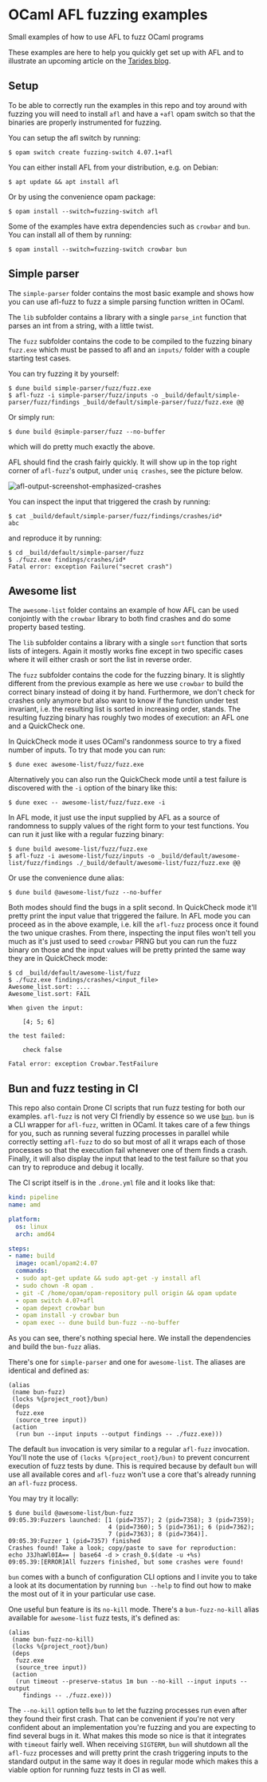# OCaml AFL fuzzing examples

Small examples of how to use AFL to fuzz OCaml programs

These examples are here to help you quickly get set up with AFL and to illustrate an upcoming
article on the [Tarides blog](https://tarides.com/blog.html).

## Setup

To be able to correctly run the examples in this repo and toy around with fuzzing you will need to
install `afl` and have a `+afl` opam switch so that the binaries are properly instrumented for
fuzzing.

You can setup the afl switch by running:
```
$ opam switch create fuzzing-switch 4.07.1+afl
```

You can either install AFL from your distribution, e.g. on Debian:
```
$ apt update && apt install afl
```

Or by using the convenience opam package:
```
$ opam install --switch=fuzzing-switch afl
```

Some of the examples have extra dependencies such as `crowbar` and `bun`. You can install all of them by
running:

```
$ opam install --switch=fuzzing-switch crowbar bun
```

## Simple parser

The `simple-parser` folder contains the most basic example and shows how you can use afl-fuzz to fuzz a
simple parsing function written in OCaml.

The `lib` subfolder contains a library with a single `parse_int` function that parses an int from a
string, with a little twist.

The `fuzz` subfolder contains the code to be compiled to the fuzzing binary `fuzz.exe` which must be
passed to afl and an `inputs/` folder with a couple starting test cases.

You can try fuzzing it by yourself:
```
$ dune build simple-parser/fuzz/fuzz.exe
$ afl-fuzz -i simple-parser/fuzz/inputs -o _build/default/simple-parser/fuzz/findings _build/default/simple-parser/fuzz/fuzz.exe @@
```

Or simply run:
```
$ dune build @simple-parser/fuzz --no-buffer
```

which will do pretty much exactly the above.

AFL should find the crash fairly quickly. It will show up in the top right corner of `afl-fuzz`'s
output, under `uniq crashes`, see the picture below.

![afl-output-screenshot-emphasized-crashes](img/afl-output-screenshot-emphasized-crashes.png)

You can inspect the input that triggered the crash by running:
```
$ cat _build/default/simple-parser/fuzz/findings/crashes/id*
abc
```

and reproduce it by running:
```
$ cd _build/default/simple-parser/fuzz
$ ./fuzz.exe findings/crashes/id*
Fatal error: exception Failure("secret crash")
```

## Awesome list

The `awesome-list` folder contains an example of how AFL can be used conjointly with the `crowbar`
library to both find crashes and do some property based testing.

The `lib` subfolder contains a library with a single `sort` function that sorts lists of integers.
Again it mostly works fine except in two specific cases where it will either crash or sort the list
in reverse order.

The `fuzz` subfolder contains the code for the fuzzing binary. It is slightly different from the
previous example as here we use `crowbar` to build the correct binary instead of doing it by hand.
Furthermore, we don't check for crashes only anymore but also want to know if the function under
test invariant, i.e. the resulting list is sorted in increasing order, stands. The resulting fuzzing
binary has roughly two modes of execution: an AFL one and a QuickCheck one.

In QuickCheck mode it uses OCaml's randonmess source to try a fixed number of inputs. To try that
mode you can run:
```
$ dune exec awesome-list/fuzz/fuzz.exe
```

Alternatively you can also run the QuickCheck mode until a test failure is discovered with the `-i`
option of the binary like this:
```
$ dune exec -- awesome-list/fuzz/fuzz.exe -i
```

In AFL mode, it just use the input supplied by AFL as a source of randomness to supply values of the
right form to your test functions. You can run it just like with a regular fuzzing binary:
```
$ dune build awesome-list/fuzz/fuzz.exe
$ afl-fuzz -i awesome-list/fuzz/inputs -o _build/default/awesome-list/fuzz/findings ./_build/default/awesome-list/fuzz/fuzz.exe @@
```

Or use the convenience dune alias:
```
$ dune build @awesome-list/fuzz --no-buffer
```

Both modes should find the bugs in a split second. In QuickCheck mode it'll pretty print the input
value that triggered the failure. In AFL mode you can proceed as in the above example, i.e. kill the
`afl-fuzz` process once it found the two unique crashes. From there, inspecting the input files
won't tell you much as it's just used to seed `crowbar` PRNG but you can run the fuzz binary on
those and the input values will be pretty printed the same way they are in QuickCheck mode:
```
$ cd _build/default/awesome-list/fuzz
$ ./fuzz.exe findings/crashes/<input_file>
Awesome_list.sort: ....
Awesome_list.sort: FAIL

When given the input:

    [4; 5; 6]

the test failed:

    check false

Fatal error: exception Crowbar.TestFailure
```

## Bun and fuzz testing in CI

This repo also contain Drone CI scripts that run fuzz testing for both our examples.
`afl-fuzz` is not very CI friendly by essence so we use
[`bun`](https://github.com/yomimono/ocaml-bun). `bun` is a CLI wrapper for `afl-fuzz`, written in
OCaml. It takes care of a few things for you, such as running several fuzzing processes in parallel
while correctly setting `afl-fuzz` to do so but most of all it wraps each of those processes so that
the execution fail whenever one of them finds a crash. Finally, it will also display the input that
lead to the test failure so that you can try to reproduce and debug it locally.

The CI script itself is in the `.drone.yml` file and it looks like that:
```yml
kind: pipeline
name: amd

platform:
  os: linux
  arch: amd64

steps:
- name: build
  image: ocaml/opam2:4.07
  commands:
  - sudo apt-get update && sudo apt-get -y install afl
  - sudo chown -R opam .
  - git -C /home/opam/opam-repository pull origin && opam update
  - opam switch 4.07+afl
  - opam depext crowbar bun
  - opam install -y crowbar bun
  - opam exec -- dune build bun-fuzz --no-buffer
```

As you can see, there's nothing special here. We install the dependencies and build the `bun-fuzz`
alias.

There's one for `simple-parser` and one  for `awesome-list`. The aliases are identical and defined
as:
```
(alias
 (name bun-fuzz)
 (locks %{project_root}/bun)
 (deps
  fuzz.exe
  (source_tree input))
 (action
  (run bun --input inputs --output findings -- ./fuzz.exe)))
```

The default `bun` invocation is very similar to a regular `afl-fuzz` invocation.
You'll note the use of `(locks %{project_root}/bun)` to prevent concurrent execution of fuzz tests
by dune. This is required because by default `bun` will use all available cores and `afl-fuzz` won't
use a core that's already running an `afl-fuzz` process.

You may try it locally:
```
$ dune build @awesome-list/bun-fuzz
09:05.39:Fuzzers launched: [1 (pid=7357); 2 (pid=7358); 3 (pid=7359);
                            4 (pid=7360); 5 (pid=7361); 6 (pid=7362);
                            7 (pid=7363); 8 (pid=7364)].
09:05.39:Fuzzer 1 (pid=7357) finished
Crashes found! Take a look; copy/paste to save for reproduction:
echo J3JhaWl0IA== | base64 -d > crash_0.$(date -u +%s)
09:05.39:[ERROR]All fuzzers finished, but some crashes were found!
```

`bun` comes with a bunch of configuration CLI options and I invite you to take a look at its
documentation by running `bun --help` to find out how to make the most out of it in your particular
use case.

One useful bun feature is its `no-kill` mode. There's a `bun-fuzz-no-kill` alias available for
`awesome-list` fuzz tests, it's defined as:
```
(alias
 (name bun-fuzz-no-kill)
 (locks %{project_root}/bun)
 (deps
  fuzz.exe
  (source_tree input))
 (action
  (run timeout --preserve-status 1m bun --no-kill --input inputs --output
    findings -- ./fuzz.exe)))
```

The `--no-kill` option tells `bun` to let the fuzzing processes run even after they found their
first crash. That can be convenient if you're not very confident about an implementation you're
fuzzing and you are expecting to find several bugs in it.
What makes this mode so nice is that it integrates with `timeout` fairly well. When receiving
`SIGTERM`, `bun` will shutdown all the `afl-fuzz` processes and will pretty print the crash
triggering inputs to the standard output in the same way it does in regular mode which makes this
a viable option for running fuzz tests in CI as well.
